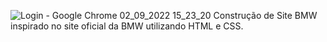 ![Login - Google Chrome 02_09_2022 15_23_20](https://user-images.githubusercontent.com/58534889/188215134-b80345fa-2fa9-45a4-9014-bf787661cbf0.png)
Construção de Site BMW inspirado no site oficial da BMW
utilizando HTML  e CSS.
